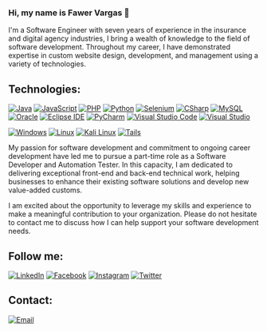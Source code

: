 ### Hi, my name is Fawer Vargas 👋

I'm a Software Engineer with seven years of experience in the insurance and digital agency industries, I bring a wealth of knowledge to the field of software development. Throughout my career, I have demonstrated expertise in custom website design, development, and management using a variety of technologies.

## Technologies:
[![Java](https://img.shields.io/badge/Java-007396?style=for-the-badge&logo=java&logoColor=white&labelColor=101010)]()
[![JavaScript](https://img.shields.io/badge/JavaScript-F7DF1E?style=for-the-badge&logo=javascript&logoColor=white&labelColor=101010)]()
[![PHP](https://img.shields.io/badge/php-777BB4?style=for-the-badge&logo=php&logoColor=white&labelColor=101010)]()
[![Python](https://img.shields.io/badge/Python-yellow?style=for-the-badge&logo=python&logoColor=white&labelColor=101010)]()
[![Selenium](https://img.shields.io/badge/selenium-43B02A?style=for-the-badge&logo=selenium&logoColor=white&labelColor=101010)]()
[![CSharp](https://img.shields.io/badge/c_sharp-green?style=for-the-badge&logo=csharp&logoColor=white&labelColor=101010)]()
[![MySQL](https://img.shields.io/badge/MySQL-4479A1?style=for-the-badge&logo=mysql&logoColor=white&labelColor=101010)]()
[![Oracle](https://img.shields.io/badge/oracle-EB1510?style=for-the-badge&logo=oracle&logoColor=white&labelColor=101010)]()
[![Eclipse IDE](https://img.shields.io/badge/eclipse_ide-2C2255?style=for-the-badge&logo=eclipseide&logoColor=white&labelColor=101010)]()
[![PyCharm](https://img.shields.io/badge/pycharm-000000?style=for-the-badge&logo=pycharm&logoColor=white&labelColor=101010)]()
[![Visual Studio Code](https://img.shields.io/badge/vs_code-007ACC?style=for-the-badge&logo=visualstudiocode&logoColor=white&labelColor=101010)]()
[![Visual Studio](https://img.shields.io/badge/visual_studio-5C2D91?style=for-the-badge&logo=visualstudio&logoColor=white&labelColor=101010)]()

[![Windows](https://img.shields.io/badge/windows-0078D6?style=for-the-badge&logo=windows&logoColor=white&labelColor=101010)]()
[![Linux](https://img.shields.io/badge/linux-FCC624?style=for-the-badge&logo=linux&logoColor=white&labelColor=101010)]()
[![Kali Linux](https://img.shields.io/badge/kali_linux-557C94?style=for-the-badge&logo=kalilinux&logoColor=white&labelColor=101010)]()
[![Tails](https://img.shields.io/badge/tails-56347C?style=for-the-badge&logo=tails&logoColor=white&labelColor=101010)]()


My passion for software development and commitment to ongoing career development have led me to pursue a part-time role as a Software Developer and Automation Tester. In this capacity, I am dedicated to delivering exceptional front-end and back-end technical work, helping businesses to enhance their existing software solutions and develop new value-added customs.

I am excited about the opportunity to leverage my skills and experience to make a meaningful contribution to your organization. Please do not hesitate to contact me to discuss how I can help support your software development needs.

## Follow me:
[![LinkedIn](https://img.shields.io/badge/LinkedIn-Fawer_Vargas-0077B5?style=for-the-badge&logo=linkedin&logoColor=white&labelColor=101010)](https://www.linkedin.com/in/fawer5/)
[![Facebook](https://img.shields.io/badge/Facebook-@fawer5-1877F2?style=for-the-badge&logo=facebook&logoColor=white&labelColor=101010)](https://facebook.com/fawer5)
[![Instagram](https://img.shields.io/badge/Instagram-@fawer5-E4405F?style=for-the-badge&logo=instagram&logoColor=white&labelColor=101010)](https://instagram.com/fawer5)
[![Twitter](https://img.shields.io/badge/Twitter-@fawer5-1DA1F2?style=for-the-badge&logo=twitter&logoColor=white&labelColor=101010)](https://twitter.com/fawer5)

## Contact:
[![Email](https://img.shields.io/badge/fawer5@hotmail.com-D14836?style=for-the-badge&logo=microsoftoutlook&logoColor=white&labelColor=101010)](mailto:fawer5@hotmail.com)



<!--
**fawer5dev/fawer5dev** is a ✨ _special_ ✨ repository because its `README.md` (this file) appears on your GitHub profile.

Here are some ideas to get you started:

- 🔭 I’m currently working on ...
- 🌱 I’m currently learning ...
- 👯 I’m looking to collaborate on ...
- 🤔 I’m looking for help with ...
- 💬 Ask me about ...
- 📫 How to reach me: ...
- 😄 Pronouns: ...
- ⚡ Fun fact: ...
-->
